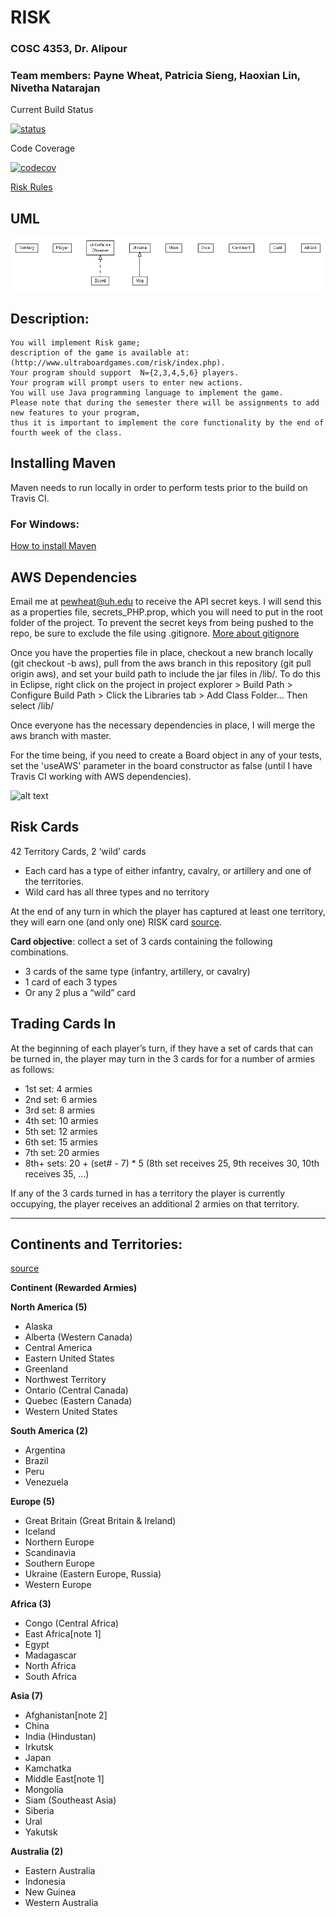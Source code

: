 # RISK
### COSC 4353, Dr. Alipour
### Team members: Payne Wheat, Patricia Sieng, Haoxian Lin, Nivetha Natarajan 

Current Build Status

[![status](https://travis-ci.com/PayneWheat/risk.svg?branch=master)](https://travis-ci.org/PayneWheat/risk)

Code Coverage

[![codecov](https://codecov.io/gh/PayneWheat/risk/branch/master/graph/badge.svg)](https://codecov.io/gh/PayneWheat/risk)

[Risk Rules](https://www.hasbro.com/common/instruct/risk.pdf)

## UML
![UML graph](doc/graph.png)

## Description:
    You will implement Risk game; 
    description of the game is available at: (http://www.ultraboardgames.com/risk/index.php). 
    Your program should support  N={2,3,4,5,6} players. 
    Your program will prompt users to enter new actions. 
    You will use Java programming language to implement the game. 
    Please note that during the semester there will be assignments to add new features to your program, 
    thus it is important to implement the core functionality by the end of fourth week of the class. 

## Installing Maven
Maven needs to run locally in order to perform tests prior to the build on Travis CI.

### For Windows:
[How to install Maven](https://www.mkyong.com/maven/how-to-install-maven-in-windows/)

## AWS Dependencies
Email me at pewheat@uh.edu to receive the API secret keys. I will send this as a properties file, secrets_PHP.prop, which you will need to put in the root folder of the project. To prevent the secret keys from being pushed to the repo, be sure to exclude the file using .gitignore. [More about gitignore](https://help.github.com/articles/ignoring-files/)

Once you have the properties file in place, checkout a new branch locally (git checkout -b aws), pull from the aws branch in this repository (git pull origin aws), and set your build path to include the jar files in /lib/. To do this in Eclipse, right click on the project in project explorer > Build Path > Configure Build Path > Click the Libraries tab > Add Class Folder...
Then select /lib/

Once everyone has the necessary dependencies in place, I will merge the aws branch with master.

For the time being, if you need to create a Board object in any of your tests, set the 'useAWS' parameter in the board constructor as false (until I have Travis CI working with AWS dependencies).

[riskmap]: https://static1.squarespace.com/static/563fc40de4b06686c7220979/t/5658b45ce4b05e0c71b95004/1448653925676/?format=1500w
![alt text][riskmap]

## Risk Cards
42 Territory Cards, 2 ‘wild’ cards  
- Each card has a type of either infantry, cavalry, or artillery and one of the territories.
- Wild card has all three types and no territory

At the end of any turn in which the player has captured at least one territory, they will earn one (and only one) RISK card [source](http://www.ultraboardgames.com/risk/game-rules.php).

**Card objective**: collect a set of 3 cards containing the following combinations.
- 3 cards of the same type (infantry, artillery, or cavalry)  
- 1 card of each 3 types  
- Or any 2 plus a “wild” card  

## Trading Cards In
At the beginning of each player’s turn, if they have a set of cards that can be turned in, the player may turn in the 3 cards for for a number of armies as follows:  
- 1st set: 4 armies  
- 2nd set: 6 armies  
- 3rd set: 8 armies  
- 4th set: 10 armies  
- 5th set: 12 armies  
- 6th set: 15 armies  
- 7th set: 20 armies  
- 8th+ sets: 20 + (set# - 7) * 5  (8th set receives 25, 9th receives 30, 10th receives 35, …)

If any of the 3 cards turned in has a territory the player is currently occupying, the player receives an additional 2 armies on that territory.

----

## Continents and Territories:
[source](https://en.wikipedia.org/wiki/Risk_(game))

**Continent (Rewarded Armies)**

**North America (5)**
- Alaska
- Alberta (Western Canada)
- Central America
- Eastern United States
- Greenland
- Northwest Territory
- Ontario (Central Canada)
- Quebec (Eastern Canada)
- Western United States

**South America (2)**
- Argentina
- Brazil
- Peru
- Venezuela

**Europe (5)**
- Great Britain (Great Britain & Ireland)
- Iceland
- Northern Europe
- Scandinavia
- Southern Europe
- Ukraine (Eastern Europe, Russia)
- Western Europe

**Africa (3)**
- Congo (Central Africa)
- East Africa[note 1]
- Egypt
- Madagascar
- North Africa
- South Africa

**Asia (7)**
- Afghanistan[note 2]
- China
- India (Hindustan)
- Irkutsk
- Japan
- Kamchatka
- Middle East[note 1]
- Mongolia
- Siam (Southeast Asia)
- Siberia
- Ural
- Yakutsk

**Australia (2)**
- Eastern Australia
- Indonesia
- New Guinea
- Western Australia


